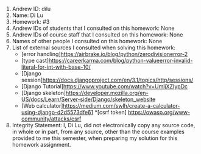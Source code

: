 1) Andrew ID: dilu
2) Name: Di Lu
3) Homework: #3
4) Andrew IDs of students that I consulted on this homework: None
5) Andrew IDs of course staff that I consulted on this homework: None
6) Names of other people I consulted on this homework: None
7) List of external sources I consulted when solving this homework:
   * [error handling]https://airbrake.io/blog/python/zerodivisionerror-2
   * [type cast]https://careerkarma.com/blog/python-valueerror-invalid-literal-for-int-with-base-10/
   * [Django session]https://docs.djangoproject.com/en/3.1/topics/http/sessions/
    * [Django Tutorial]https://www.youtube.com/watch?v=UmljXZIypDc
    * [Django skeleton]https://developer.mozilla.org/en-US/docs/Learn/Server-side/Django/skeleton_website
    * [Web calculator]https://medium.com/swlh/create-a-calculator-using-django-d2d5573dfe61
    *[csrf token] https://owasp.org/www-community/attacks/csrf
8) Integrity Statement: I, Di Lu, did not electronically copy any
source code, in whole or in part, from any source, other than the course
examples provided to me this semester, when preparing my solution for this
homework assignment.    